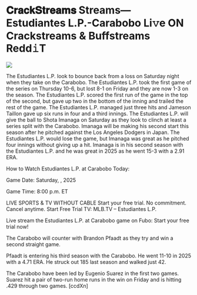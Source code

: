 # 𝐂𝐫𝐚𝐜𝐤𝐒𝐭𝐫𝐞𝐚𝐦𝐬 Streams— Estudiantes L.P.-Carabobo Li𝚟e ON Crackstreams & Buffstreams Redd𝚒T  
  
  
[![](https://i.imgur.com/qSNzIqt.png)](https://movie.rssnews.media/kJiQawM.php)  
  
The Estudiantes L.P. look to bounce back from a loss on Saturday night when they take on the Carabobo. The Estudiantes L.P. took the first game of the series on Thursday 10-6, but lost 8-1 on Friday and they are now 1-3 on the season. The Estudiantes L.P. scored the first run of the game in the top of the second, but gave up two in the bottom of the inning and trailed the rest of the game. The Estudiantes L.P. managed just three hits and Jameson Taillon gave up six runs in four and a third innings. The Estudiantes L.P. will give the ball to Shota Imanaga on Saturday as they look to clinch at least a series split with the Carabobo. Imanaga will be making his second start this season after he pitched against the Los Angeles Dodgers in Japan. The Estudiantes L.P. would lose the game, but Imanaga was great as he pitched four innings without giving up a hit. Imanaga is in his second season with the Estudiantes L.P. and he was great in 2025 as he went 15-3 with a 2.91 ERA.

How to Watch Estudiantes L.P. at Carabobo Today:

Game Date: Saturday, , 2025

Game Time: 8:00 p.m. ET

LIVE SPORTS & TV WITHOUT CABLE
Start your free trial. No commitment. Cancel anytime.
Start Free Trial
TV: MLB.TV – Estudiantes L.P.

Live stream the Estudiantes L.P. at Carabobo game on Fubo: Start your free trial now!

The Carabobo will counter with Brandon Pfaadt as they try and win a second straight game.

Pfaadt is entering his third season with the Carabobo. He went 11-10 in 2025 with a 4.71 ERA. He struck out 185 last season and walked just 42.

The Carabobo have been led by Eugenio Suarez in the first two games. Suarez hit a pair of two-run home runs in the win on Friday and is hitting .429 through two games. [ccdXn]